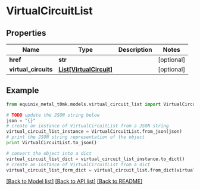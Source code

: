 # VirtualCircuitList


## Properties
Name | Type | Description | Notes
------------ | ------------- | ------------- | -------------
**href** | **str** |  | [optional] 
**virtual_circuits** | [**List[VirtualCircuit]**](VirtualCircuit.md) |  | [optional] 

## Example

```python
from equinix_metal_t0mk.models.virtual_circuit_list import VirtualCircuitList

# TODO update the JSON string below
json = "{}"
# create an instance of VirtualCircuitList from a JSON string
virtual_circuit_list_instance = VirtualCircuitList.from_json(json)
# print the JSON string representation of the object
print VirtualCircuitList.to_json()

# convert the object into a dict
virtual_circuit_list_dict = virtual_circuit_list_instance.to_dict()
# create an instance of VirtualCircuitList from a dict
virtual_circuit_list_form_dict = virtual_circuit_list.from_dict(virtual_circuit_list_dict)
```
[[Back to Model list]](../README.md#documentation-for-models) [[Back to API list]](../README.md#documentation-for-api-endpoints) [[Back to README]](../README.md)


